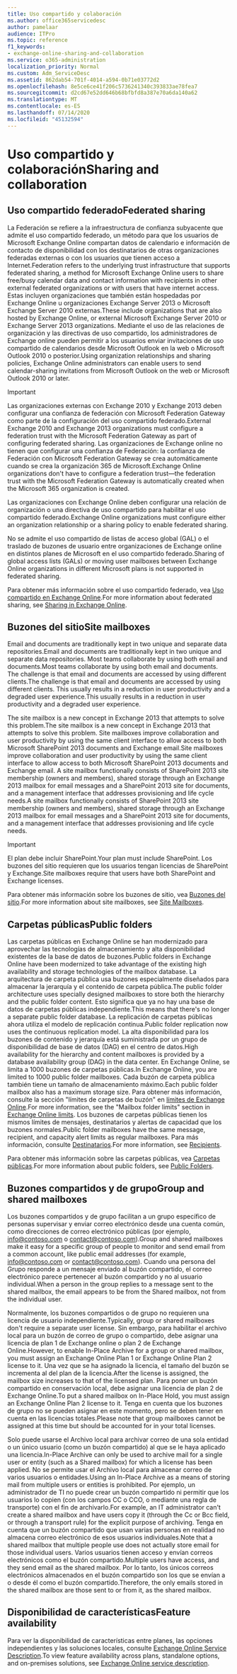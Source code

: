 ```yaml
---
title: Uso compartido y colaboración
ms.author: office365servicedesc
author: pamelaar
audience: ITPro
ms.topic: reference
f1_keywords:
- exchange-online-sharing-and-collaboration
ms.service: o365-administration
localization_priority: Normal
ms.custom: Adm_ServiceDesc
ms.assetid: 862dab54-701f-4014-a594-0b71e03772d2
ms.openlocfilehash: 8e5ce6ce41f206c5736241340c393833ae78fea7
ms.sourcegitcommit: d2cd67e52dd646b68bfbfd8a387e70a6da140a62
ms.translationtype: MT
ms.contentlocale: es-ES
ms.lasthandoff: 07/14/2020
ms.locfileid: "45132594"
---
```

# <a name="sharing-and-collaboration"></a><span data-ttu-id="19d29-102">Uso compartido y colaboración</span><span class="sxs-lookup"><span data-stu-id="19d29-102">Sharing and collaboration</span></span>

## <a name="federated-sharing"></a><span data-ttu-id="19d29-103">Uso compartido federado</span><span class="sxs-lookup"><span data-stu-id="19d29-103">Federated sharing</span></span>

<span data-ttu-id="19d29-104">La Federación se refiere a la infraestructura de confianza subyacente que admite el uso compartido federado, un método para que los usuarios de Microsoft Exchange Online compartan datos de calendario e información de contacto de disponibilidad con los destinatarios de otras organizaciones federadas externas o con los usuarios que tienen acceso a Internet.</span><span class="sxs-lookup"><span data-stu-id="19d29-104">Federation refers to the underlying trust infrastructure that supports federated sharing, a method for Microsoft Exchange Online users to share free/busy calendar data and contact information with recipients in other external federated organizations or with users that have internet access.</span></span> <span data-ttu-id="19d29-105">Estas incluyen organizaciones que también están hospedadas por Exchange Online u organizaciones Exchange Server 2013 o Microsoft Exchange Server 2010 externas.</span><span class="sxs-lookup"><span data-stu-id="19d29-105">These include organizations that are also hosted by Exchange Online, or external Microsoft Exchange Server 2010 or Exchange Server 2013 organizations.</span></span> <span data-ttu-id="19d29-106">Mediante el uso de las relaciones de organización y las directivas de uso compartido, los administradores de Exchange online pueden permitir a los usuarios enviar invitaciones de uso compartido de calendarios desde Microsoft Outlook en la web o Microsoft Outlook 2010 o posterior.</span><span class="sxs-lookup"><span data-stu-id="19d29-106">Using organization relationships and sharing policies, Exchange Online administrators can enable users to send calendar-sharing invitations from Microsoft Outlook on the web or Microsoft Outlook 2010 or later.</span></span>
  
> [!IMPORTANT]
>  <span data-ttu-id="19d29-107">Las organizaciones externas con Exchange 2010 y Exchange 2013 deben configurar una confianza de federación con Microsoft Federation Gateway como parte de la configuración del uso compartido federado.</span><span class="sxs-lookup"><span data-stu-id="19d29-107">External Exchange 2010 and Exchange 2013 organizations must configure a federation trust with the Microsoft Federation Gateway as part of configuring federated sharing.</span></span> <span data-ttu-id="19d29-108">Las organizaciones de Exchange online no tienen que configurar una confianza de Federación: la confianza de Federación con Microsoft Federation Gateway se crea automáticamente cuando se crea la organización 365 de Microsoft.</span><span class="sxs-lookup"><span data-stu-id="19d29-108">Exchange Online organizations don't have to configure a federation trust—the federation trust with the Microsoft Federation Gateway is automatically created when the Microsoft 365 organization is created.</span></span> 
>
>  <span data-ttu-id="19d29-109">Las organizaciones con Exchange Online deben configurar una relación de organización o una directiva de uso compartido para habilitar el uso compartido federado.</span><span class="sxs-lookup"><span data-stu-id="19d29-109">Exchange Online organizations must configure either an organization relationship or a sharing policy to enable federated sharing.</span></span> 
>
>  <span data-ttu-id="19d29-110">No se admite el uso compartido de listas de acceso global (GAL) o el traslado de buzones de usuario entre organizaciones de Exchange online en distintos planes de Microsoft en el uso compartido federado.</span><span class="sxs-lookup"><span data-stu-id="19d29-110">Sharing of global access lists (GALs) or moving user mailboxes between Exchange Online organizations in different Microsoft plans is not supported in federated sharing.</span></span> 
  
<span data-ttu-id="19d29-111">Para obtener más información sobre el uso compartido federado, vea [Uso compartido en Exchange Online](https://go.microsoft.com/fwlink/p/?LinkId=271774).</span><span class="sxs-lookup"><span data-stu-id="19d29-111">For more information about federated sharing, see [Sharing in Exchange Online](https://go.microsoft.com/fwlink/p/?LinkId=271774).</span></span>
  
## <a name="site-mailboxes"></a><span data-ttu-id="19d29-112">Buzones del sitio</span><span class="sxs-lookup"><span data-stu-id="19d29-112">Site mailboxes</span></span>

<span data-ttu-id="19d29-113">Email and documents are traditionally kept in two unique and separate data repositories.</span><span class="sxs-lookup"><span data-stu-id="19d29-113">Email and documents are traditionally kept in two unique and separate data repositories.</span></span> <span data-ttu-id="19d29-114">Most teams collaborate by using both email and documents.</span><span class="sxs-lookup"><span data-stu-id="19d29-114">Most teams collaborate by using both email and documents.</span></span> <span data-ttu-id="19d29-115">The challenge is that email and documents are accessed by using different clients.</span><span class="sxs-lookup"><span data-stu-id="19d29-115">The challenge is that email and documents are accessed by using different clients.</span></span> <span data-ttu-id="19d29-116">This usually results in a reduction in user productivity and a degraded user experience.</span><span class="sxs-lookup"><span data-stu-id="19d29-116">This usually results in a reduction in user productivity and a degraded user experience.</span></span>
  
<span data-ttu-id="19d29-117">The site mailbox is a new concept in Exchange 2013 that attempts to solve this problem.</span><span class="sxs-lookup"><span data-stu-id="19d29-117">The site mailbox is a new concept in Exchange 2013 that attempts to solve this problem.</span></span> <span data-ttu-id="19d29-118">Site mailboxes improve collaboration and user productivity by using the same client interface to allow access to both Microsoft SharePoint 2013 documents and Exchange email.</span><span class="sxs-lookup"><span data-stu-id="19d29-118">Site mailboxes improve collaboration and user productivity by using the same client interface to allow access to both Microsoft SharePoint 2013 documents and Exchange email.</span></span> <span data-ttu-id="19d29-119">A site mailbox functionally consists of SharePoint 2013 site membership (owners and members), shared storage through an Exchange 2013 mailbox for email messages and a SharePoint 2013 site for documents, and a management interface that addresses provisioning and life cycle needs.</span><span class="sxs-lookup"><span data-stu-id="19d29-119">A site mailbox functionally consists of SharePoint 2013 site membership (owners and members), shared storage through an Exchange 2013 mailbox for email messages and a SharePoint 2013 site for documents, and a management interface that addresses provisioning and life cycle needs.</span></span>
  
> [!IMPORTANT]
> <span data-ttu-id="19d29-120">El plan debe incluir SharePoint.</span><span class="sxs-lookup"><span data-stu-id="19d29-120">Your plan must include SharePoint.</span></span> <span data-ttu-id="19d29-121">Los buzones del sitio requieren que los usuarios tengan licencias de SharePoint y Exchange.</span><span class="sxs-lookup"><span data-stu-id="19d29-121">Site mailboxes require that users have both SharePoint and Exchange licenses.</span></span> 
  
<span data-ttu-id="19d29-122">Para obtener más información sobre los buzones de sitio, vea [Buzones del sitio](https://go.microsoft.com/fwlink/p/?LinkId=271789).</span><span class="sxs-lookup"><span data-stu-id="19d29-122">For more information about site mailboxes, see [Site Mailboxes](https://go.microsoft.com/fwlink/p/?LinkId=271789).</span></span>
  
## <a name="public-folders"></a><span data-ttu-id="19d29-123">Carpetas públicas</span><span class="sxs-lookup"><span data-stu-id="19d29-123">Public folders</span></span>

<span data-ttu-id="19d29-124">Las carpetas públicas en Exchange Online se han modernizado para aprovechar las tecnologías de almacenamiento y alta disponibilidad existentes de la base de datos de buzones.</span><span class="sxs-lookup"><span data-stu-id="19d29-124">Public folders in Exchange Online have been modernized to take advantage of the existing high availability and storage technologies of the mailbox database.</span></span> <span data-ttu-id="19d29-125">La arquitectura de carpeta pública usa buzones especialmente diseñados para almacenar la jerarquía y el contenido de carpeta pública.</span><span class="sxs-lookup"><span data-stu-id="19d29-125">The public folder architecture uses specially designed mailboxes to store both the hierarchy and the public folder content.</span></span> <span data-ttu-id="19d29-126">Esto significa que ya no hay una base de datos de carpetas públicas independiente.</span><span class="sxs-lookup"><span data-stu-id="19d29-126">This means that there's no longer a separate public folder database.</span></span> <span data-ttu-id="19d29-127">La replicación de carpetas públicas ahora utiliza el modelo de replicación continua.</span><span class="sxs-lookup"><span data-stu-id="19d29-127">Public folder replication now uses the continuous replication model.</span></span> <span data-ttu-id="19d29-128">La alta disponibilidad para los buzones de contenido y jerarquía está suministrada por un grupo de disponibilidad de base de datos (DAG) en el centro de datos.</span><span class="sxs-lookup"><span data-stu-id="19d29-128">High availability for the hierarchy and content mailboxes is provided by a database availability group (DAG) in the data center.</span></span> <span data-ttu-id="19d29-129">En Exchange Online, se limita a 1000 buzones de carpetas públicas.</span><span class="sxs-lookup"><span data-stu-id="19d29-129">In Exchange Online, you are limited to 1000 public folder mailboxes.</span></span> <span data-ttu-id="19d29-130">Cada buzón de carpeta pública también tiene un tamaño de almacenamiento máximo.</span><span class="sxs-lookup"><span data-stu-id="19d29-130">Each public folder mailbox also has a maximum storage size.</span></span> <span data-ttu-id="19d29-131">Para obtener más información, consulte la sección "límites de carpetas de buzón" en [límites de Exchange Online](exchange-online-limits.md).</span><span class="sxs-lookup"><span data-stu-id="19d29-131">For more information, see the "Mailbox folder limits" section in [Exchange Online limits](exchange-online-limits.md).</span></span> <span data-ttu-id="19d29-132">Los buzones de carpetas públicas tienen los mismos límites de mensajes, destinatarios y alertas de capacidad que los buzones normales.</span><span class="sxs-lookup"><span data-stu-id="19d29-132">Public folder mailboxes have the same message, recipient, and capacity alert limits as regular mailboxes.</span></span> <span data-ttu-id="19d29-133">Para más información, consulte [Destinatarios](recipients.md).</span><span class="sxs-lookup"><span data-stu-id="19d29-133">For more information, see [Recipients](recipients.md).</span></span> 
  
<span data-ttu-id="19d29-134">Para obtener más información sobre las carpetas públicas, vea [Carpetas públicas](https://go.microsoft.com/fwlink/p/?LinkId=271790).</span><span class="sxs-lookup"><span data-stu-id="19d29-134">For more information about public folders, see [Public Folders](https://go.microsoft.com/fwlink/p/?LinkId=271790).</span></span>
  
## <a name="group-and-shared-mailboxes"></a><span data-ttu-id="19d29-135">Buzones compartidos y de grupo</span><span class="sxs-lookup"><span data-stu-id="19d29-135">Group and shared mailboxes</span></span>

<span data-ttu-id="19d29-136">Los buzones compartidos y de grupo facilitan a un grupo específico de personas supervisar y enviar correo electrónico desde una cuenta común, como direcciones de correo electrónico públicas (por ejemplo, info@contoso.com o contact@contoso.com).</span><span class="sxs-lookup"><span data-stu-id="19d29-136">Group and shared mailboxes make it easy for a specific group of people to monitor and send email from a common account, like public email addresses (for example, info@contoso.com or contact@contoso.com).</span></span> <span data-ttu-id="19d29-137">Cuando una persona del Grupo responde a un mensaje enviado al buzón compartido, el correo electrónico parece pertenecer al buzón compartido y no al usuario individual.</span><span class="sxs-lookup"><span data-stu-id="19d29-137">When a person in the group replies to a message sent to the shared mailbox, the email appears to be from the Shared mailbox, not from the individual user.</span></span>
  
<span data-ttu-id="19d29-138">Normalmente, los buzones compartidos o de grupo no requieren una licencia de usuario independiente.</span><span class="sxs-lookup"><span data-stu-id="19d29-138">Typically, group or shared mailboxes don't require a separate user license.</span></span> <span data-ttu-id="19d29-139">Sin embargo, para habilitar el archivo local para un buzón de correo de grupo o compartido, debe asignar una licencia de plan 1 de Exchange online o plan 2 de Exchange Online.</span><span class="sxs-lookup"><span data-stu-id="19d29-139">However, to enable In-Place Archive for a group or shared mailbox, you must assign an Exchange Online Plan 1 or Exchange Online Plan 2 license to it.</span></span> <span data-ttu-id="19d29-140">Una vez que se ha asignado la licencia, el tamaño del buzón se incrementa al del plan de la licencia.</span><span class="sxs-lookup"><span data-stu-id="19d29-140">After the license is assigned, the mailbox size increases to that of the licensed plan.</span></span> <span data-ttu-id="19d29-141">Para poner un buzón compartido en conservación local, debe asignar una licencia de plan 2 de Exchange Online.</span><span class="sxs-lookup"><span data-stu-id="19d29-141">To put a shared mailbox on In-Place Hold, you must assign an Exchange Online Plan 2 license to it.</span></span> <span data-ttu-id="19d29-142">Tenga en cuenta que los buzones de grupo no se pueden asignar en este momento, pero se deben tener en cuenta en las licencias totales.</span><span class="sxs-lookup"><span data-stu-id="19d29-142">Please note that group mailboxes cannot be assigned at this time but should be accounted for in your total licenses.</span></span>
  
<span data-ttu-id="19d29-143">Solo puede usarse el Archivo local para archivar correo de una sola entidad o un único usuario (como un buzón compartido) al que se le haya aplicado una licencia.</span><span class="sxs-lookup"><span data-stu-id="19d29-143">In-Place Archive can only be used to archive mail for a single user or entity (such as a Shared mailbox) for which a license has been applied.</span></span> <span data-ttu-id="19d29-144">No se permite usar el Archivo local para almacenar correo de varios usuarios o entidades.</span><span class="sxs-lookup"><span data-stu-id="19d29-144">Using an In-Place Archive as a means of storing mail from multiple users or entities is prohibited.</span></span> <span data-ttu-id="19d29-145">Por ejemplo, un administrador de TI no puede crear un buzón compartido ni permitir que los usuarios lo copien (con los campos CC o CCO, o mediante una regla de transporte) con el fin de archivarlo.</span><span class="sxs-lookup"><span data-stu-id="19d29-145">For example, an IT administrator can't create a shared mailbox and have users copy it (through the Cc or Bcc field, or through a transport rule) for the explicit purpose of archiving.</span></span> <span data-ttu-id="19d29-146">Tenga en cuenta que un buzón compartido que usan varias personas en realidad no almacena correo electrónico de esos usuarios individuales.</span><span class="sxs-lookup"><span data-stu-id="19d29-146">Note that a shared mailbox that multiple people use does not actually store email for those individual users.</span></span> <span data-ttu-id="19d29-147">Varios usuarios tienen acceso y envían correos electrónicos como el buzón compartido.</span><span class="sxs-lookup"><span data-stu-id="19d29-147">Multiple users have access, and they send email as the shared mailbox.</span></span> <span data-ttu-id="19d29-148">Por lo tanto, los únicos correos electrónicos almacenados en el buzón compartido son los que se envían a o desde él como el buzón compartido.</span><span class="sxs-lookup"><span data-stu-id="19d29-148">Therefore, the only emails stored in the shared mailbox are those sent to or from it, as the shared mailbox.</span></span>
  
## <a name="feature-availability"></a><span data-ttu-id="19d29-149">Disponibilidad de características</span><span class="sxs-lookup"><span data-stu-id="19d29-149">Feature availability</span></span>

<span data-ttu-id="19d29-150">Para ver la disponibilidad de características entre planes, las opciones independientes y las soluciones locales, consulte [Exchange Online Service Description](exchange-online-service-description.md).</span><span class="sxs-lookup"><span data-stu-id="19d29-150">To view feature availability across plans, standalone options, and on-premises solutions, see [Exchange Online service description](exchange-online-service-description.md).</span></span>
  

